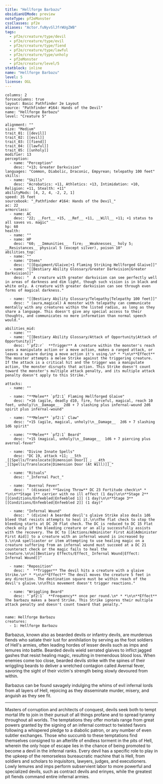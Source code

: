 ```yaml
---
title: "Hellforge Barbazu"
obsidianUIMode: preview
noteType: pf2eMonster
cssClasses: pf2e
aliases: "Actor.fuNyvSlJfrWUgZWB" 
tags:
  - pf2e/creature/type/devil
  - pf2e/creature/type/evil
  - pf2e/creature/type/fiend
  - pf2e/creature/type/lawful
  - pf2e/creature/type/unholy
  - pf2eMonster
  - pf2e/creature/level/5
statblock: inline
name: "Hellforge Barbazu"
level: 5
license: OGL
---
```


```statblock
columns: 2
forcecolumns: true
layout: Basic Pathfinder 2e Layout
source: "Pathfinder #164: Hands of the Devil"
name: "Hellforge Barbazu"
level: "Creature 5"

alignment: ""
size: "Medium"
trait_01: [[devil]]
trait_02: [[evil]]
trait_03: [[fiend]]
trait_04: [[lawful]]
trait_05: [[unholy]]
modifier: 13
perception:
  - name: "Perception"
    desc: "+13; Greater Darkvision"
languages: "Common, Diabolic, Draconic, Empyrean; telepathy 100 feet"
skills:
  - name: "Skills"
    desc: "Acrobatics: +11, Athletics: +13, Intimidation: +10, Religion: +11, Stealth: +11"
abilityMods: [4, 2, 4, -2, 2, 1]
speed: 35 feet
sourcebook: "_Pathfinder #164: Hands of the Devil_"
ac: 22
armorclass:
  - name: AC
    desc: "22; __Fort__ +15, __Ref__ +11, __Will__ +11; +1 status to all saves vs. magic"
hp: 60
health:
  - name: ""
  - name: HP
    desc: "60; __Immunities__  fire; __Weaknesses__ holy 5; __Resistances__ physical 5 (except silver), poison 10"
abilities_top:
  - name: ""
  - name: "Items"
    desc: "[[Equipment/Glaive|+1 Flaming Striking Hellforged Glaive]]"
  - name: "[[Bestiary Ability Glossary/Greater Darkvision|Greater Darkvision]]"
    desc: "  A creature with greater darkvision can see perfectly well in areas of darkness and dim light, though such vision is in black and white only. A creature with greater darkvision can see through even forms of magical darkness."

  - name: "[[Bestiary Ability Glossary/Telepathy|Telepathy 100 feet]]"
    desc: " (aura,magical) A monster with telepathy can communicate mentally with any creatures within the listed radius, as long as they share a language. This doesn't give any special access to their thoughts, and communicates no more information than normal speech would."

abilities_mid:
  - name: ""
  - name: "[[Bestiary Ability Glossary/Attack of Opportunity|Attack of Opportunity]]"
    desc: "`pf2:r`  **Trigger** A creature within the monster's reach uses a manipulate action or a move action, makes a ranged attack, or leaves a square during a move action it's using.\n* * *\n\n**Effect** The monster attempts a melee Strike against the triggering creature. If the attack is a critical hit and the trigger was a manipulate action, the monster disrupts that action. This Strike doesn't count toward the monster's multiple attack penalty, and its multiple attack penalty doesn't apply to this Strike."

attacks:
  - name: ""

  - name: "**Melee** `pf2:1` Flaming Hellforged Glaive"
    desc: "+16 (agile, deadly d10, fire, forceful, magical, reach 10 feet, unholy)\n__Damage__  2d8 + 7 slashing plus infernal-wound 2d6 spirit plus infernal-wound"

  - name: "**Melee** `pf2:1` Claw"
    desc: "+15 (agile, magical, unholy)\n__Damage__  2d6 + 7 slashing 1d6 spirit"

  - name: "**Melee** `pf2:1` Beard"
    desc: "+15 (magical, unholy)\n__Damage__  1d6 + 7 piercing plus avernal-fever"

  - name: "Divine Innate Spells"
    desc: "DC 19, attack +11; __5th __  _[[Spells/Translocate|Dimension Door]]_; __4th __  _[[Spells/Translocate|Dimension Door (At Will)]]_"

  - name: "Rituals"
    desc: "_Infernal Pact_"

  - name: "Avernal Fever"
    desc: " (disease) **Saving Throw** DC 23 Fortitude check\n* * *\n\n**Stage 1** carrier with no ill effect (1 day)\n\n**Stage 2** [[Conditions/Enfeebled|Enfeebled 1]] (1 day)\n\n**Stage 3** [[Conditions/Enfeebled|Enfeebled 2]] (1 day)"

  - name: "Infernal Wound"
    desc: " (divine) A bearded devil's glaive Strike also deals 1d6 bleed that resists attempts to heal it.\n\nThe flat check to stop the bleeding starts at DC 20 Flat check. The DC is reduced to DC 15 Flat check only if the bleeding creature or an ally successfully assists with the recovery. The DC to [[Actions/Administer First Aid|Administer First Aid]] to a creature with an infernal wound is increased by 5.\n\nA spellcaster or item attempting to use healing magic on a creature suffering from an infernal wound must succeed at a DC 21 counteract check or the magic fails to heal the creature.\n\n[[Bestiary Effects/Effect_ Infernal Wound|Effect: Infernal Wound]]"

  - name: "Reposition"
    desc: "  **Trigger** The devil hits a creature with a glaive Strike.\n* * *\n\n**Effect** The devil moves the creature 5 feet in any direction. The destination square must be within reach of the devil's glaive.\n\nThis movement doesn't trigger reactions."

  - name: "Wriggling Beard"
    desc: "`pf2:1`  **Frequency** once per round.\n* * *\n\n**Effect** The barbazu makes a beard Strike. This Strike ignores their multiple attack penalty and doesn't count toward that penalty."
 
```

```encounter-table
name: Hellforge Barbazu
creatures:
  - 1: Hellforge Barbazu
```



Barbazus, known also as bearded devils or infantry devils, are murderous fiends who satiate their lust for annihilation by serving as the foot soldiers of Hell's armies, often leading hordes of lesser devils such as imps and lemures into battle. Bearded devils wield serrated glaives to inflict jagged gashes that resist healing magic, resulting in tremendous blood loss. When enemies come too close, bearded devils strike with the spines of their wriggling beards to deliver a wretched contagion called Avernal fever, savoring the sight of their victim's strength being slowly devoured from within.

Barbazus can be found savagely indulging the whims of evil infernal lords from all layers of Hell, rejoicing as they disseminate murder, misery, and anguish as they see fit.

* * *

Masters of corruption and architects of conquest, devils seek both to tempt mortal life to join in their pursuit of all things profane and to spread tyranny throughout all worlds. The temptations they offer mortals range from great powers granted by the signing of an infernal contract to twisted favors following a whispered pledge to a diabolic patron, or any number of even subtler exchanges. Those who succumb to these temptations find themselves consigned to an afterlife of endless torment in the pits of Hell, wherein the only hope of escape lies in the chance of being promoted to become a devil in the infernal ranks. Every devil has a specific role to play in the upkeep of the remorseless bureaucratic machine that is Hell, from soldiers and scholars to inquisitors, lawyers, judges, and executioners. Lowly lemures and imps perform subservient labor to more powerful and specialized devils, such as contract devils and erinyes, while the greatest pit fiends command entire infernal armies.
